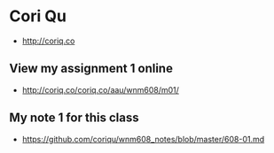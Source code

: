 # Cori Qu

- http://coriq.co

## View my assignment 1 online
- http://coriq.co/coriq.co/aau/wnm608/m01/

## My note 1 for this class
- https://github.com/coriqu/wnm608_notes/blob/master/608-01.md
